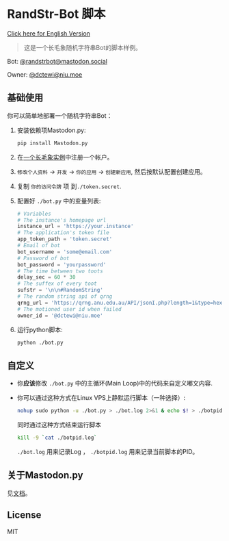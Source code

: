 # RandStr-Bot 脚本

[Click here for English Version](./README.md)

> 这是一个长毛象随机字符串Bot的脚本样例。

Bot: [@randstrbot@mastodon.social](https://mastodon.social/@randstrbot)

Owner: [@dctewi@niu.moe](https://niu.moe/@dctewi)

## 基础使用

你可以简单地部署一个随机字符串Bot：

1. 安装依赖项Mastodon.py:

   ```sh
   pip install Mastodon.py
   ```

2. 在[一个长毛象实例](https://joinmastodon.org/#getting-started)中注册一个帐户。

3. `修改个人资料` -> `开发` -> `你的应用` -> `创建新应用`, 然后按默认配置创建应用。

4. 复制 `你的访问令牌` 项 到`./token.secret`.

5. 配置好 `./bot.py` 中的变量列表:

   ```python
   # Variables
   # The instance's homepage url
   instance_url = 'https://your.instance'
   # The application's token file
   app_token_path = 'token.secret'
   # Email of bot
   bot_username = 'some@email.com'
   # Password of bot
   bot_password = 'yourpassword'
   # The time between two toots
   delay_sec = 60 * 30
   # The suffex of every toot
   sufstr = '\n\n#RandomString'
   # The random string api of qrng
   qrng_url = 'https://qrng.anu.edu.au/API/jsonI.php?length=1&type=hex16&size=1'
   # The motioned user id when failed
   owner_id = '@dctewi@niu.moe'
   ```

6. 运行python脚本:

   ```sh
   python ./bot.py
   ```

## 自定义

- 你**应该**修改 `./bot.py` 中的主循环(Main Loop)中的代码来自定义嘟文内容.

- 你可以通过这种方式在Linux VPS上静默运行脚本（一种选择）:

  ```sh
  nohup sudo python -u ./bot.py > ./bot.log 2>&1 & echo $! > ./botpid.log
  ```

  同时通过这种方式结束运行脚本

  ```sh
  kill -9 `cat ./botpid.log`
  ```

   `./bot.log` 用来记录Log ， `./botpid.log` 用来记录当前脚本的PID。

## 关于Mastodon.py

见[文档](https://mastodonpy.readthedocs.io/en/latest/#)。

## License

MIT